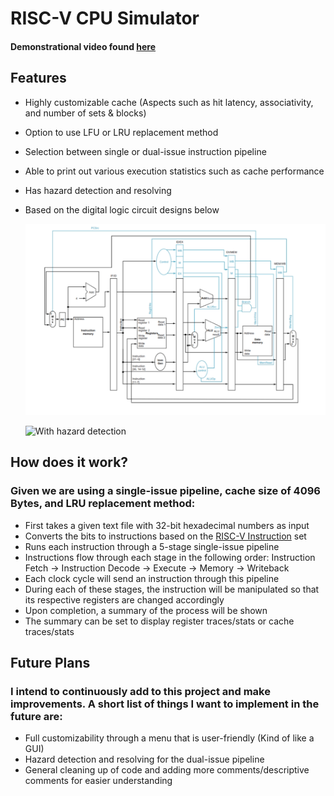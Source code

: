 # RISC-V CPU Simulator

#### Demonstrational video found [here](https://www.youtube.com/watch?v=dQw4w9WgXcQ)

## Features
- Highly customizable cache (Aspects such as hit latency, associativity, and number of sets & blocks)
- Option to use LFU or LRU replacement method
- Selection between single or dual-issue instruction pipeline
- Able to print out various execution statistics such as cache performance
- Has hazard detection and resolving
- Based on the digital logic circuit designs below

  ![Without hazard detection](IMG_4068.png)
  
  ![With hazard detection](Screenshot-2024-08-12-at-3.28.19-PM.png)
  

## How does it work?
### Given we are using a single-issue pipeline, cache size of 4096 Bytes, and LRU replacement method:
- First takes a given text file with 32-bit hexadecimal numbers as input
- Converts the bits to instructions based on the [RISC-V Instruction](riscv-card.pdf) set
- Runs each instruction through a 5-stage single-issue pipeline
- Instructions flow through each stage in the following order:
  Instruction Fetch -> Instruction Decode -> Execute -> Memory -> Writeback
- Each clock cycle will send an instruction through this pipeline
- During each of these stages, the instruction will be manipulated so that its respective registers are changed accordingly
- Upon completion, a summary of the process will be shown
- The summary can be set to display register traces/stats or cache traces/stats

## Future Plans
### I intend to continuously add to this project and make improvements. A short list of things I want to implement in the future are:
- Full customizability through a menu that is user-friendly (Kind of like a GUI)
- Hazard detection and resolving for the dual-issue pipeline
- General cleaning up of code and adding more comments/descriptive comments for easier understanding
